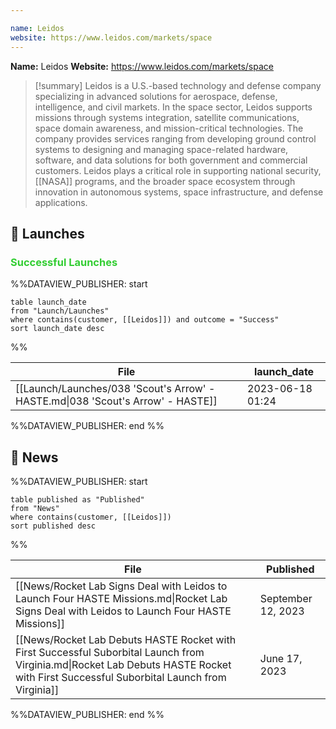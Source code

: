 ```yaml
---

name: Leidos
website: https://www.leidos.com/markets/space
---
```


**Name:** Leidos
**Website:** https://www.leidos.com/markets/space

>[!summary]
Leidos is a U.S.-based technology and defense company specializing in advanced solutions for aerospace, defense, intelligence, and civil markets. In the space sector, Leidos supports missions through systems integration, satellite communications, space domain awareness, and mission-critical technologies. The company provides services ranging from developing ground control systems to designing and managing space-related hardware, software, and data solutions for both government and commercial customers. Leidos plays a critical role in supporting national security, [[NASA]] programs, and the broader space ecosystem through innovation in autonomous systems, space infrastructure, and defense applications.

## 🚀 Launches

### <span style="color:limegreen">Successful Launches</span>

%%DATAVIEW_PUBLISHER: start
```
table launch_date
from "Launch/Launches"
where contains(customer, [[Leidos]]) and outcome = "Success"
sort launch_date desc
```
%%

| File                                                                            | launch_date      |
| ------------------------------------------------------------------------------- | ---------------- |
| [[Launch/Launches/038 'Scout's Arrow' - HASTE.md\|038 'Scout's Arrow' - HASTE]] | 2023-06-18 01:24 |

%%DATAVIEW_PUBLISHER: end %%

## 📰 News
%%DATAVIEW_PUBLISHER: start
```
table published as "Published"
from "News"
where contains(customer, [[Leidos]])
sort published desc
```
%%

| File                                                                                                                                                                                   | Published          |
| -------------------------------------------------------------------------------------------------------------------------------------------------------------------------------------- | ------------------ |
| [[News/Rocket Lab Signs Deal with Leidos to Launch Four HASTE Missions.md\|Rocket Lab Signs Deal with Leidos to Launch Four HASTE Missions]]                                           | September 12, 2023 |
| [[News/Rocket Lab Debuts HASTE Rocket with First Successful Suborbital Launch from Virginia.md\|Rocket Lab Debuts HASTE Rocket with First Successful Suborbital Launch from Virginia]] | June 17, 2023      |

%%DATAVIEW_PUBLISHER: end %%